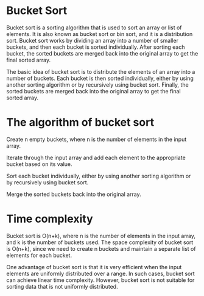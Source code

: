 # Bucket Sort

Bucket sort is a sorting algorithm that is used to sort an array or list of elements. 
It is also known as bucket sort or bin sort, and it is a distribution sort. 
Bucket sort works by dividing an array into a number of smaller buckets, and then each bucket is sorted individually. 
After sorting each bucket, the sorted buckets are merged back into the original array to get the final sorted array.

The basic idea of bucket sort is to distribute the elements of an array into a number of buckets. 
Each bucket is then sorted individually, either by using another sorting algorithm or by recursively using bucket sort. 
Finally, the sorted buckets are merged back into the original array to get the final sorted array.

# The algorithm of bucket sort

Create n empty buckets, where n is the number of elements in the input array.

Iterate through the input array and add each element to the appropriate bucket based on its value.

Sort each bucket individually, either by using another sorting algorithm or by recursively using bucket sort.

Merge the sorted buckets back into the original array.

# Time complexity

Bucket sort is O(n+k), where n is the number of elements in the input array, and k is the number of buckets used. 
The space complexity of bucket sort is O(n+k), since we need to create n buckets and maintain a separate list of elements for each bucket.

One advantage of bucket sort is that it is very efficient when the input elements are uniformly distributed over a range. 
In such cases, bucket sort can achieve linear time complexity. 
However, bucket sort is not suitable for sorting data that is not uniformly distributed.
